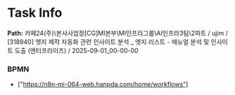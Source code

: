 # Task Info

**Path:** 카페24(주)\본사사업장\[CG]MI본부\MI인프라그룹\AI인프라3팀\2파트 / ujim / [318940] 엣지 제작 자동화 관련 인사이트 분석 _ 엣지 리스트 - 매뉴얼 분석 및 인사이트 도출 (엔터프라이즈) / 2025-09-01_00-00-00

### BPMN
- ["https://n8n-mi-064-web.hanpda.com/home/workflows"]

